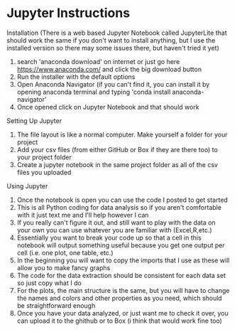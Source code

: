 # Jupyter Instructions

Installation
(There is a web based Jupyter Notebook called JupyterLite that should work the same if you don't want to install anything, but I use the installed version so there may some issues there, but haven't tried it yet)

1. search 'anaconda download' on internet or just go here https://www.anaconda.com/ and click the big download button
2. Run the installer with the default options
3. Open Anaconda Navigator (if you can't find it, you can install it by opening anaconda terminal and typing 'conda install anaconda-navigator'
4. Once opened click on Jupyter Notebook and that should work

Setting Up Jupyter

1. The file layout is like a normal computer. Make yourself a folder for your project
2. Add your csv files (from either GitHub or Box if they are there too) to your project folder
3. Create a jupyter notebook in the same project folder as all of the csv files you uploaded

Using Jupyter

1. Once the notebook is open you can use the code I posted to get started
2. This is all Python coding for data analysis so if you aren't comfortable with it just text me and I'll help however I can
3. If you really can't figure it out, and still want to play with the data on your own you can use whatever you are familiar with (Excel,R,etc.)
4. Essentially you want to break your code up so that a cell in this notebook will output something useful because you get one output per cell (i.e. one plot, one table, etc.)
5. In the beginning you will want to copy the imports that I use as these will allow you to make fancy graphs
6. The code for the data extraction should be consistent for each data set so just copy what I do
7. For the plots, the main structure is the same, but you will have to change the names and colors and other properties as you need, which should be straightforward enough
8. Once you have your data analyzed, or just want me to check it over, you can upload it to the ghithub or to Box (i think that would work fine too)

